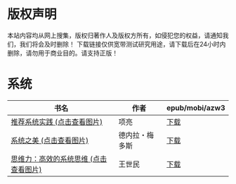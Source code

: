 # 版权声明

本站内容均从网上搜集，版权归著作人及版权方所有，如侵犯您的权益，请通知我们，我们将会及时删除！ 下载链接仅供宽带测试研究用途，请下载后在24小时内删除，请勿用于商业目的。请支持正版！

# 系统

| 书名 | 作者 | epub/mobi/azw3 |
| --- | --- | --- |
| [推荐系统实践 (点击查看图片)](https://www.dushupai.com/attachment/2024/06/04/21d8cd034a8b4e00.jpg) | 项亮 | [下载](https://url89.ctfile.com/f/31084289-1357022278-08bc44?p=8866) |
| [系统之美 (点击查看图片)](https://www.dushupai.com/attachment/2024/06/02/a42a8b08bd828b84.jpg) | 德内拉・梅多斯 | [下载](https://url89.ctfile.com/f/31084289-1357013248-e73d3c?p=8866) |
| [思维力：高效的系统思维 (点击查看图片)](https://www.dushupai.com/attachment/2024/06/02/0086accdb6cb2adc.jpg) | 王世民 | [下载](https://url89.ctfile.com/f/31084289-1357010326-b6e488?p=8866) |
